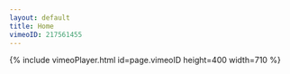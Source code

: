 ```yaml
---
layout: default
title: Home
vimeoID: 217561455
---
```


{% include vimeoPlayer.html id=page.vimeoID height=400 width=710  %}
